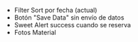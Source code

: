 -  Filter Sort por fecha (actual)
-  Botón "Save Data" sin envío de datos
-  Sweet Alert success cuando se reserva
-  Fotos Material
